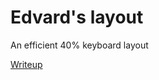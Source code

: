 # Edvard's layout

An efficient 40% keyboard layout

[Writeup](https://github.com/EdvardSire/keyboard)
